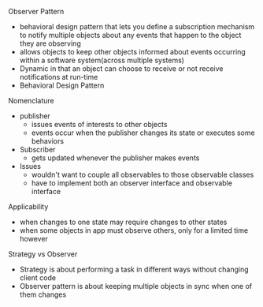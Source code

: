 Observer Pattern
- behavioral design pattern that lets you define a subscription mechanism to notify multiple objects about any events that happen to the object they are observing
- allows objects to keep other objects informed about events occurring within a software system(across multiple systems)
- Dynamic in that an object can choose to receive or not receive notifications at run-time
- Behavioral Design Pattern

Nomenclature
- publisher
	- issues events of interests to other objects
	- events occur when the publisher changes its state or executes some behaviors
- Subscriber
	- gets updated whenever the publisher makes events
- Issues
	- wouldn't want to couple all observables to those observable classes
	- have to implement both an observer interface and observable interface

Applicability
- when changes to one state may require changes to other states
- when some objects in app must observe others, only for a limited time however

Strategy vs Observer
- Strategy is about performing a task in different ways without changing client code
- Observer pattern is about keeping multiple objects in sync when one of them changes


